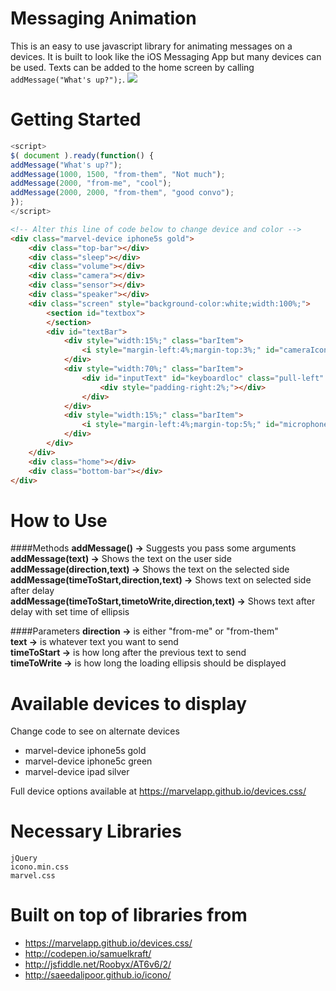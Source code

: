 # Messaging Animation
This is an easy to use javascript library for animating messages on a devices. It is built to look like the iOS Messaging App but many devices can be used. Texts can be added to the home screen by calling ```addMessage("What's up?");```.
![](http://i.imgur.com/DMKiDPQ.gif)

# Getting Started
```javascript
<script>
$( document ).ready(function() {
addMessage("What's up?");
addMessage(1000, 1500, "from-them", "Not much");
addMessage(2000, "from-me", "cool");
addMessage(2000, 2000, "from-them", "good convo");
});
</script>
```

```html
<!-- Alter this line of code below to change device and color -->
<div class="marvel-device iphone5s gold">
    <div class="top-bar"></div>
    <div class="sleep"></div>
    <div class="volume"></div>
    <div class="camera"></div>
    <div class="sensor"></div>
    <div class="speaker"></div>
    <div class="screen" style="background-color:white;width:100%;">
        <section id="textbox">
        </section>
        <div id="textBar">
            <div style="width:15%;" class="barItem">
                <i style="margin-left:4%;margin-top:3%;" id="cameraIcon" class="pull-left icono-camera"></i>
            </div>
            <div style="width:70%;" class="barItem">
                <div id="inputText" id="keyboardloc" class="pull-left" type="text">
                    <div style="padding-right:2%;"></div>
                </div>
            </div>
            <div style="width:15%;" class="barItem">
                <i style="margin-left:4%;margin-top:5%;" id="microphoneIcon" class="icono-microphone pull-right"></i>
            </div>
        </div>
    </div>
    <div class="home"></div>
    <div class="bottom-bar"></div>
</div>
```

# How to Use
####Methods
<b>addMessage() -></b> Suggests you pass some arguments <br />
<b>addMessage(text) -></b>  Shows the text on the user side <br />
<b>addMessage(direction,text) -></b>  Shows the text on the selected side <br />
<b>addMessage(timeToStart,direction,text) -></b>  Shows text on selected side after delay <br />
<b>addMessage(timeToStart,timetoWrite,direction,text) -></b>  Shows text after delay with set time of ellipsis <br />

####Parameters
<b>direction -></b>  is either "from-me" or "from-them" <br />
<b>text -></b> is whatever text you want to send <br />
<b>timeToStart -></b> is how long after the previous text to send <br />
<b>timeToWrite -></b> is how long the loading ellipsis should be displayed <br />

# Available devices to display
Change code to see on alternate devices
- marvel-device iphone5s gold
- marvel-device iphone5c green
- marvel-device ipad silver

Full device options available at 
https://marvelapp.github.io/devices.css/

# Necessary Libraries

```
jQuery
icono.min.css
marvel.css
```

# Built on top of libraries from
- https://marvelapp.github.io/devices.css/
- http://codepen.io/samuelkraft/
- http://jsfiddle.net/Roobyx/AT6v6/2/
- http://saeedalipoor.github.io/icono/
